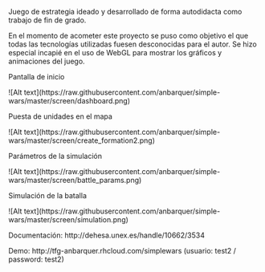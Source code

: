 <p>Juego de estrategia ideado y desarrollado de forma autodidacta como trabajo de fin de grado.</p>
<p>En el momento de acometer este proyecto se puso como objetivo el que todas las tecnologías utilizadas fuesen desconocidas para el autor. Se hizo especial incapié en el uso de WebGL para mostrar los gráficos y animaciones del juego.</p>

<p>Pantalla de inicio</p>
![Alt text](https://raw.githubusercontent.com/anbarquer/simple-wars/master/screen/dashboard.png)
<p>Puesta de unidades en el mapa</p>
![Alt text](https://raw.githubusercontent.com/anbarquer/simple-wars/master/screen/create_formation2.png)
<p>Parámetros de la simulación</p>
![Alt text](https://raw.githubusercontent.com/anbarquer/simple-wars/master/screen/battle_params.png)
<p>Simulación de la batalla</p>
![Alt text](https://raw.githubusercontent.com/anbarquer/simple-wars/master/screen/simulation.png)

<p>Documentación: http://dehesa.unex.es/handle/10662/3534</p>
<p>Demo: http://tfg-anbarquer.rhcloud.com/simplewars (usuario: test2 / password: test2)</p>
